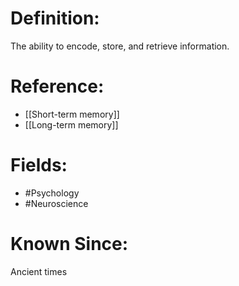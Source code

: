 

# Definition:
The ability to encode, store, and retrieve information.

# Reference:
- [[Short-term memory]]
- [[Long-term memory]]

# Fields: 
- #Psychology
- #Neuroscience

# Known Since:
Ancient times

